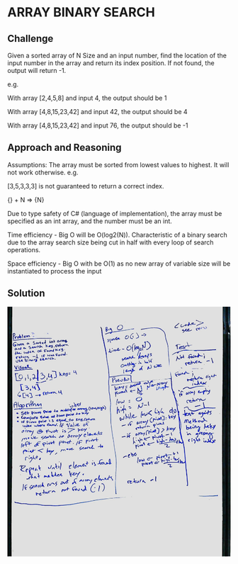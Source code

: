 # ARRAY BINARY SEARCH

## Challenge

Given a sorted array of N Size and an input number, find the location of the input number in the array and return its index position. If not found, the output will return -1.

e.g.

With array [2,4,5,8] and input 4, the output should be 1

With array [4,8,15,23,42] and input 42, the output should be 4

With array [4,8,15,23,42] and input 76, the output should be -1

## Approach and Reasoning

Assumptions: The array must be sorted from lowest values to highest. It will not work otherwise. 
e.g.

[3,5,3,3,3] is not guaranteed to return a correct index. 

{} + N => {N}

Due to type safety of C# (language of implementation), the array must be specified as an int array, and the number must be an int.

Time efficiency - Big O will be O(log2(N)). Characteristic of a binary search due to the array search size being cut in half with every loop of search operations.

Space efficiency - Big O with be O(1) as no new array of variable size will be instantiated to process the input

## Solution

![Console](../../assets/arrayBinarySearch.jpg?raw=true "Output")
